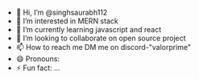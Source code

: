 - 👋 Hi, I’m @singhsaurabh112
- 👀 I’m interested in MERN stack
- 🌱 I’m currently learning javascript and react
- 💞️ I’m looking to collaborate on open source project  
- 📫 How to reach me DM me on discord-"valorprime"
- 😄 Pronouns: 
- ⚡ Fun fact: ...

<!---
singhsaurabh112/singhsaurabh112 is a ✨ special ✨ repository because its `README.md` (this file) appears on your GitHub profile.
You can click the Preview link to take a look at your changes.
--->
